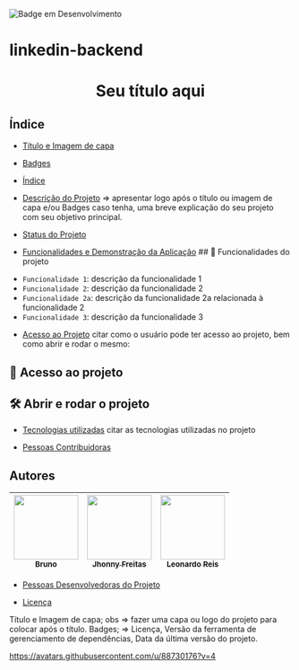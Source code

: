 ![Badge em Desenvolvimento](http://img.shields.io/static/v1?label=STATUS&message=EM%20DESENVOLVIMENTO&color=GREEN&style=for-the-badge)

# linkedin-backend

<h1 align="center"> Seu título aqui </h1>

## Índice 

* [Título e Imagem de capa](#Título-e-Imagem-de-capa)

* [Badges](#badges)

* [Índice](#índice)

* [Descrição do Projeto](#descrição-do-projeto) => apresentar logo após o título ou imagem de capa e/ou Badges caso tenha, uma breve explicação do seu projeto com seu objetivo principal.

* [Status do Projeto](#status-do-Projeto)

* [Funcionalidades e Demonstração da Aplicação](#funcionalidades-e-demonstração-da-aplicação) ## :hammer: Funcionalidades do projeto

- `Funcionalidade 1`: descrição da funcionalidade 1
- `Funcionalidade 2`: descrição da funcionalidade 2
- `Funcionalidade 2a`: descrição da funcionalidade 2a relacionada à funcionalidade 2
- `Funcionalidade 3`: descrição da funcionalidade 3
* [Acesso ao Projeto](#acesso-ao-projeto) citar como o usuário pode ter acesso ao projeto, bem como abrir e rodar o mesmo:
## 📁 Acesso ao projeto

## 🛠️ Abrir e rodar o projeto

* [Tecnologias utilizadas](#tecnologias-utilizadas) citar as tecnologias utilizadas no projeto

* [Pessoas Contribuidoras](#pessoas-contribuidoras)

## Autores

 |[<img src="https://avatars.githubusercontent.com/u/88730176?v=4" width=115><br><sub>Bruno</sub>](https://github.com/brunodev21) | [<img src="https://avatars.githubusercontent.com/u/100945408?v=4" width=115><br><sub>Jhonny Freitas</sub>](https://github.com/Jhonny-Freitas) | [<img src="https://avatars.githubusercontent.com/u/96137175?s=96&v=4" width=115><br><sub>Leonardo Reis</sub>](https://github.com/LeonardoReis86)
| :---: | :---: | :---: |

* [Pessoas Desenvolvedoras do Projeto](#pessoas-desenvolvedoras)

* [Licença](#licença)




Título e Imagem de capa; obs => fazer uma capa ou logo do projeto para colocar após o título.
Badges; => Licença, Versão da ferramenta de gerenciamento de dependências, Data da última versão do projeto.


https://avatars.githubusercontent.com/u/88730176?v=4





